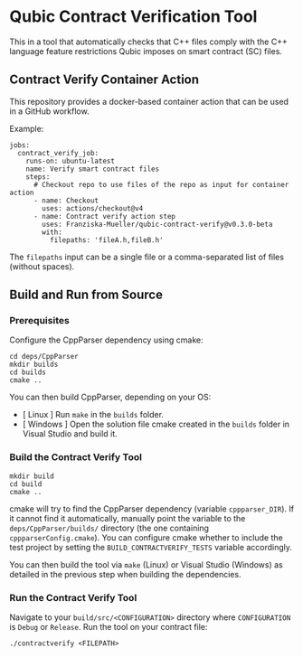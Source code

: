 # Qubic Contract Verification Tool

This in a tool that automatically checks that C++ files comply with the C++ language feature restrictions Qubic imposes on smart contract (SC) files.

## Contract Verify Container Action

This repository provides a docker-based container action that can be used in a GitHub workflow.

Example:

```
jobs:
  contract_verify_job:
    runs-on: ubuntu-latest
    name: Verify smart contract files
    steps:
      # Checkout repo to use files of the repo as input for container action
      - name: Checkout
        uses: actions/checkout@v4
      - name: Contract verify action step
        uses: Franziska-Mueller/qubic-contract-verify@v0.3.0-beta
        with:
          filepaths: 'fileA.h,fileB.h'
```

The `filepaths` input can be a single file or a comma-separated list of files (without spaces).

## Build and Run from Source

### Prerequisites

Configure the CppParser dependency using cmake:

```
cd deps/CppParser
mkdir builds
cd builds
cmake ..
```

You can then build CppParser, depending on your OS:
- [ Linux ] Run `make` in the `builds` folder.
- [ Windows ] Open the solution file cmake created in the `builds` folder in Visual Studio and build it.

### Build the Contract Verify Tool

```
mkdir build
cd build
cmake ..
```

cmake will try to find the CppParser dependency (variable `cppparser_DIR`). If it cannot find it automatically, manually point the variable to the `deps/CppParser/builds/` directory (the one containing `cppparserConfig.cmake`).
You can configure cmake whether to include the test project by setting the `BUILD_CONTRACTVERIFY_TESTS` variable accordingly.

You can then build the tool via `make` (Linux) or Visual Studio (Windows) as detailed in the previous step when building the dependencies.

### Run the Contract Verify Tool

Navigate to your `build/src/<CONFIGURATION>` directory where `CONFIGURATION` is `Debug` or `Release`.
Run the tool on your contract file:

`./contractverify <FILEPATH>`

